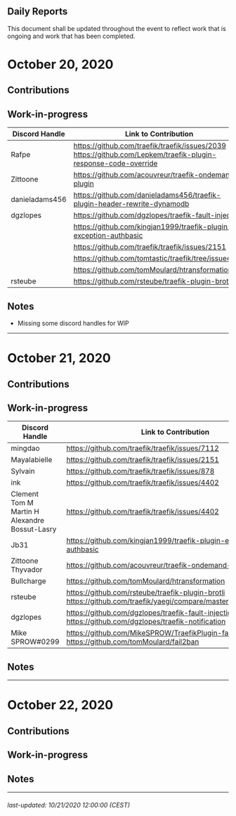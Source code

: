 Daily Reports
---

This document shall be updated throughout the event to reflect work that is ongoing and work that has been completed.

# October 20, 2020

Contributions
---

Work-in-progress
---

| Discord Handle | Link to Contribution                                                     |
|----------------|--------------------------------------------------------------------------|
| Rafpe          | https://github.com/traefik/traefik/issues/2039<br/>https://github.com/Lepkem/traefik-plugin-response-code-override                           |
| Zittoone       | https://github.com/acouvreur/traefik-ondemand-plugin                     |
| danieladams456 | https://github.com/danieladams456/traefik-plugin-header-rewrite-dynamodb |
| dgzlopes       | https://github.com/dgzlopes/traefik-fault-injection                      |
|                | https://github.com/kingjan1999/traefik-plugin-exception-authbasic        |
|                | https://github.com/traefik/traefik/issues/2151                           |
|                | https://github.com/tomtastic/traefik/tree/issue4402                      |
|                | https://github.com/tomMoulard/htransformation                            |
| rsteube        | https://github.com/rsteube/traefik-plugin-brotli                         |
 
Notes
---

* Missing some discord handles for WIP

---
# October 21, 2020

Contributions
---

Work-in-progress
---

| Discord Handle | Link to Contribution                                                     |
|----------------|--------------------------------------------------------------------------|
| mingdao        | https://github.com/traefik/traefik/issues/7112                           |
| Mayalabielle   | https://github.com/traefik/traefik/issues/2151                           |
| Sylvain        | https://github.com/traefik/traefik/issues/878                            |
| ink            | https://github.com/traefik/traefik/issues/4402                           |
| Clement<br>Tom M <br> Martin H <br> Alexandre Bossut-Lasry        | https://github.com/traefik/traefik/issues/4402                           |
| Jb31           | https://github.com/kingjan1999/traefik-plugin-exception-authbasic        |
| Zittoone <br>Thyvador | https://github.com/acouvreur/traefik-ondemand-plugin              |
| Bullcharge     | https://github.com/tomMoulard/htransformation                            |
| rsteube        | https://github.com/rsteube/traefik-plugin-brotli <br> https://github.com/traefik/yaegi/compare/master...rsteube:master                        |
| dgzlopes       | https://github.com/dgzlopes/traefik-fault-injection <br> https://github.com/dgzlopes/traefik-notification                     |
| Mike SPROW#0299 | https://github.com/MikeSPROW/TraefikPlugin-fail2ban <br> https://github.com/tomMoulard/fail2ban |

Notes
---

---
# October 22, 2020

Contributions
---

Work-in-progress
---

Notes
---

---

###### _last-updated: 10/21/2020 12:00:00_ (CEST)
